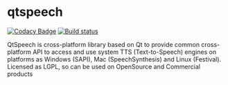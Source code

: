 qtspeech
========

[![Codacy Badge](https://api.codacy.com/project/badge/Grade/b52341dcfc7b4ade8978802854acf4c9)](https://www.codacy.com/app/yshurik/qtspeech?utm_source=github.com&utm_medium=referral&utm_content=yshurik/qtspeech&utm_campaign=badger)
[![Build status](https://ci.appveyor.com/api/projects/status/ygtm3u2yg0fh7hoc?svg=true)](https://ci.appveyor.com/project/yshurik/qtspeech)


QtSpeech is cross-platform library based on Qt to provide common cross-platform API to access and use system TTS (Text-to-Speech) engines on platforms as Windows (SAPI), Mac (SpeechSynthesis) and Linux (Festival). Licensed as LGPL, so can be used on OpenSource and Commercial products
